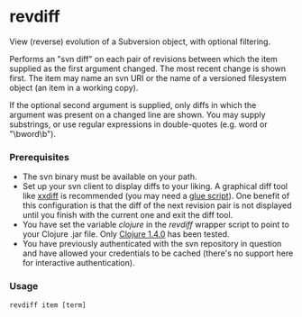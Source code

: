 revdiff
=======

View (reverse) evolution of a Subversion object, with optional filtering.

Performs an "svn diff" on each pair of revisions between which the item supplied as the first argument changed. The most recent change is shown first. The item may name an svn URI or the name of a versioned filesystem object (an item in a working copy).

If the optional second argument is supplied, only diffs in which the argument was present on a changed line are shown. You may supply substrings, or use regular expressions in double-quotes (e.g. word or "\bword\b").

### Prerequisites

- The svn binary must be available on your path.
- Set up your svn client to display diffs to your liking. A graphical diff tool like [xxdiff](http://furius.ca/xxdiff) is recommended (you may need a [glue script](http://svnbook.red-bean.com/en/1.6/svn.advanced.externaldifftools.html#svn.advanced.externaldifftools.diff)). One benefit of this configuration is that the diff of the next revision pair is not displayed until you finish with the current one and exit the diff tool.
- You have set the variable _clojure_ in the _revdiff_ wrapper script to point to your Clojure .jar file. Only [Clojure 1.4.0](http://repo1.maven.org/maven2/org/clojure/clojure/1.4.0/clojure-1.4.0.zip) has been tested.
- You have previously authenticated with the svn repository in question and have allowed your credentials to be cached (there's no support here for interactive authentication).

### Usage

`revdiff item [term]`

